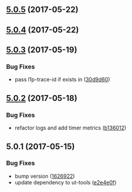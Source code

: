 <a name="5.0.5"></a>
## [5.0.5](https://github.com/softwaregroup-bg/ut-log-dfsp/compare/v5.0.4...v5.0.5) (2017-05-22)



<a name="5.0.4"></a>
## [5.0.4](https://github.com/softwaregroup-bg/ut-log-dfsp/compare/v5.0.3...v5.0.4) (2017-05-22)



<a name="5.0.3"></a>
## [5.0.3](https://github.com/softwaregroup-bg/ut-log-dfsp/compare/v5.0.2...v5.0.3) (2017-05-19)


### Bug Fixes

* pass l1p-trace-id if exists in ([30d9d60](https://github.com/softwaregroup-bg/ut-log-dfsp/commit/30d9d60))



<a name="5.0.2"></a>
## [5.0.2](https://github.com/softwaregroup-bg/ut-log-dfsp/compare/v5.0.1...v5.0.2) (2017-05-18)


### Bug Fixes

* refactor logs and add timer metrics ([b136012](https://github.com/softwaregroup-bg/ut-log-dfsp/commit/b136012))



<a name="5.0.1"></a>
## 5.0.1 (2017-05-15)


### Bug Fixes

* bump version ([1626922](https://github.com/softwaregroup-bg/ut-log-dfsp/commit/1626922))
* update dependency to ut-tools ([e2e4e0f](https://github.com/softwaregroup-bg/ut-log-dfsp/commit/e2e4e0f))



